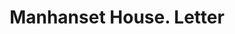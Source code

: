 ---
doi: 10.7916/D85440MJ
date_other: '1907'
date_other_textual: '1907'
form: correspondence
genre:
- Letters (correspondence)
name:
- Manhanset House
object_in_context_url: https://biggert.cul.columbia.edu/items/view/ave_biggert_00930
subject_hierarchical_geographic:
- Manhanset Manor, New York, United States
subject_name:
- Manhanset House
title: Manhanset House. Letter
sort_title: Manhanset House. Letter
call_number: ave_biggert_00930
coordinates:
- 41.07805555555556,-72.35083333333333
pid: ave_biggert_00930
identifiers: ave_biggert_00930
permalink: /biggert/ave_biggert_00930/
layout: iiif-image-page
---